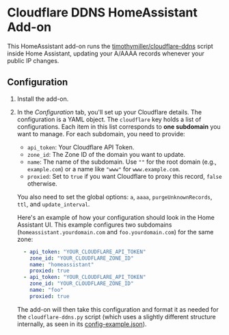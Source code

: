 # Cloudflare DDNS HomeAssistant Add-on

This HomeAssistant add-on runs the
[timothymiller/cloudflare-ddns](https://github.com/timothymiller/cloudflare-ddns)
script inside Home Assistant, updating your A/AAAA records whenever your public IP changes.

## Configuration

1. Install the add-on.
2. In the *Configuration* tab, you'll set up your Cloudflare details. The configuration is a YAML object.
    The `cloudflare` key holds a list of configurations. Each item in this list corresponds to **one subdomain** you want to manage.
    For each subdomain, you need to provide:
    * `api_token`: Your Cloudflare API Token.
    * `zone_id`: The Zone ID of the domain you want to update.
    * `name`: The name of the subdomain. Use `""` for the root domain (e.g., `example.com`) or a name like `"www"` for `www.example.com`.
    * `proxied`: Set to `true` if you want Cloudflare to proxy this record, `false` otherwise.

    You also need to set the global options: `a`, `aaaa`, `purgeUnknownRecords`, `ttl`, and `update_interval`.

    Here's an example of how your configuration should look in the Home Assistant UI. This example configures two subdomains (`homeassistant.yourdomain.com` and `foo.yourdomain.com`) for the same zone:

    ```yaml
      - api_token: "YOUR_CLOUDFLARE_API_TOKEN"
        zone_id: "YOUR_CLOUDFLARE_ZONE_ID"
        name: "homeassistant"
        proxied: true
      - api_token: "YOUR_CLOUDFLARE_API_TOKEN"
        zone_id: "YOUR_CLOUDFLARE_ZONE_ID"
        name: "foo"
        proxied: true
    ```

    The add-on will then take this configuration and format it as needed for the `cloudflare-ddns.py` script (which uses a slightly different structure internally, as seen in its [config-example.json](https://github.com/timothymiller/cloudflare-ddns/blob/master/config-example.json)).
